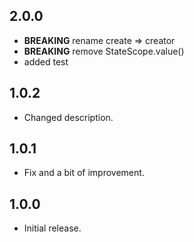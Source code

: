 ## 2.0.0

* __BREAKING__ rename create => creator
* __BREAKING__ remove StateScope.value()
* added test

## 1.0.2

* Changed description.

## 1.0.1

* Fix and a bit of improvement.

## 1.0.0

* Initial release.
